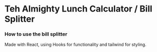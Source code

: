 # Teh Almighty Lunch Calculator / Bill Splitter

### How to use the bill splitter
Made with React, using Hooks for functionality and tailwind for styling.
